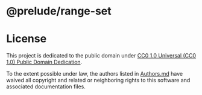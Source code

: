 # @prelude/range-set

# License

This project is dedicated to the public domain under [CC0 1.0 Universal (CC0 1.0) Public Domain Dedication](https://creativecommons.org/publicdomain/zero/1.0/).

To the extent possible under law, the authors listed in [Authors.md](./Authors.md) have waived all copyright and related or neighboring rights to this software and associated documentation files.
